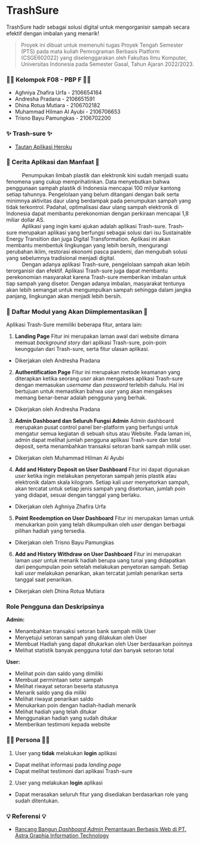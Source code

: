 # TrashSure

TrashSure hadir sebagai solusi digital untuk mengorganisir sampah secara efektif dengan imbalan yang menarik!

> Proyek ini dibuat untuk memenuhi tugas Proyek Tengah Semester (PTS)
> pada mata kuliah Pemrograman Berbasis Platform (CSGE602022) yang
> diselenggarakan oleh Fakultas Ilmu Komputer, Universitas Indonesia
> pada Semester Gasal, Tahun Ajaran 2022/2023.

### 👋🏽 Kelompok F08 - PBP F 👋🏽

- Aghniya Zhafira Urfa - 2106654164
- Andresha Pradana - 2106651591
- Dhina Rotua Mutiara - 2106702182
- Muhammad Hilman Al Ayubi - 2106706653
- Trisno Bayu Pamungkas - 2106702200

### ✨ Trash-sure ✨

- [Tautan Aplikasi Heroku](https://trashsure-pbp.herokuapp.com/)

### 📝 Cerita Aplikasi dan Manfaat 📝

&emsp;&emsp;&emsp;Penumpukan limbah plastik dan elektronik kini sudah menjadi suatu fenomena yang cukup memprihatinkan. Data menyebutkan bahwa penggunaan sampah plastik di Indonesia mencapai 100 milyar kantong setiap tahunnya. Pengelolaan yang belum ditangani dengan baik serta minimnya aktivitas daur ulang berdampak pada penumpukan sampah yang tidak terkontrol. Padahal, optimalisasi daur ulang sampah elektronik di Indonesia dapat membantu perekonomian dengan perkiraan mencapai 1,8 miliar dollar AS.
<br>&emsp;&emsp;&emsp;Aplikasi yang ingin kami ajukan adalah aplikasi Trash-sure. Trash-sure merupakan aplikasi yang berfungsi sebagai solusi dari isu Sustainable Energy Transition dan juga Digital Transformation. Aplikasi ini akan membantu membentuk lingkungan yang lebih bersih, mengurangi perubahan iklim, restorasi ekonomi pasca pandemi, dan mengubah solusi yang sebelumnya tradisional menjadi digital.
<br>&emsp;&emsp;&emsp;Dengan adanya aplikasi Trash-sure, pengelolaan sampah akan lebih terorganisir dan efektif. Aplikasi Trash-sure juga dapat membantu perekonomian masyarakat karena Trash-sure memberikan imbalan untuk tiap sampah yang disetor. Dengan adanya imbalan, masyarakat tentunya akan lebih semangat untuk mengumpulkan sampah sehingga dalam jangka panjang, lingkungan akan menjadi lebih bersih.

### 📒 Daftar Modul yang Akan Diimplementasikan 📒

Aplikasi Trash-Sure memiliki beberapa fitur, antara lain:

1. **Landing Page**
   Fitur ini merupakan laman awal dari website dimana memuat _background story_ dari aplikasi Trash-sure, poin-poin keunggulan dari Trash-sure, serta fitur ulasan aplikasi.

- Dikerjakan oleh Andresha Pradana

2. **Authentification Page**
   Fitur ini merupakan metode keamanan yang diterapkan ketika seorang _user_ akan mengakses aplikasi Trash-sure dengan memasukan _username_ dan _password_ terlebih dahulu. Hal ini bertujuan untuk memastikan bahwa _user_ yang akan mengakses memang benar-benar adalah pengguna yang berhak.

- Dikerjakan oleh Andresha Pradana

3. **Admin Dashboard dan Seluruh Fungsi Admin**
   Admin dashboard merupakan pusat control panel ber-platform yang berfungsi untuk mengatur semua kegiatan di sebuah situs atau Website. Pada laman ini, admin dapat melihat jumlah pengguna aplikasi Trash-sure dan total deposit, serta menambahkan transaksi setoran bank sampah milik user.

- Dikerjakan oleh Muhammad Hilman Al Ayubi

4. **Add and History Deposit on User Dashboard**
   Fitur ini dapat digunakan _user_ ketika ingin melakukan penyetoran sampah jenis plastik atau elektronik dalam skala kilogram. Setiap kali _user_ menyetorkan sampah, akan tercatat untuk setiap jenis sampah yang disetorkan, jumlah poin yang didapat, sesuai dengan tanggal yang berlaku.

- Dikerjakan oleh Aghniya Zhafira Urfa

5. **Point Reedemption on User Dashboard**
   Fitur ini merupakan laman untuk menukarkan poin yang telah dikumpulkan oleh _user_ dengan berbagai pilihan hadiah yang tersedia.

- Dikerjakan oleh Trisno Bayu Pamungkas

6. **Add and History Withdraw on User Dashboard**
   Fitur ini merupakan laman _user_ untuk menarik hadiah berupa uang tunai yang didapatkan dari pengumpulan poin setelah melakukan penyetoran sampah. Setiap kali _user_ melakukan penarikan, akan tercatat jumlah penarikan serta tanggal saat penarikan.

- Dikerjakan oleh Dhina Rotua Mutiara

### Role Pengguna dan Deskripsinya

**Admin:**

- Menambahkan transaksi setoran bank sampah milik User
- Menyetujui setoran sampah yang dilakukan oleh User
- Membuat Hadiah yang dapat ditukarkan oleh User berdasarkan poinnya
- Melihat statistik banyak pengguna total dan banyak setoran total <br>

**User:**

- Melihat poin dan saldo yang dimiliki
- Membuat permintaan setor sampah
- Melihat riwayat setoran beserta statusnya
- Menarik saldo yang dia miliki
- Melihat riwayat penarikan saldo
- Menukarkan poin dengan hadiah-hadiah menarik
- Melihat hadiah yang telah ditukar
- Menggunakan hadiah yang sudah ditukar
- Memberikan testimoni kepada website

### 🧑‍💻 Persona 🧑‍💻

1. User yang **tidak** melakukan **login** aplikasi

- Dapat melihat informasi pada _landing page_
- Dapat melihat testimoni dari aplikasi Trash-sure

2. User yang melakukan **login** aplikasi

- Dapat merasakan seluruh fitur yang disediakan berdasarkan role yang sudah ditentukan.

### 💡 Referensi 💡

- [Rancang Bangun _Dashboard Admin_ Pemantauan Berbasis Web di PT. Astra Graphia Information Technology](https://www.google.com/url?sa=t&rct=j&q=&esrc=s&source=web&cd=&cad=rja&uact=8&ved=2ahUKEwiN7Oryxo_7AhVoD7cAHY9NDKYQFnoECAYQAw&url=https%3A%2F%2Fzenodo.org%2Frecord%2F1218677%2Ffiles%2FJurnal%2520Ferliesha%2520Yuni%2520Hartanti-4314111018.pdf&usg=AOvVaw2FXNuZbcQ-7JUM7Xm0UzAz)
